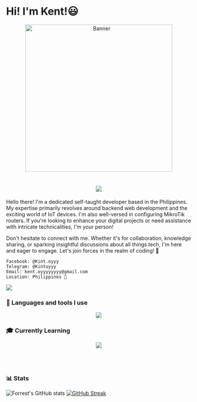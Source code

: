 #  Hi! I'm Kent!😃

<div align="center">
  <img src="https://media.giphy.com/media/aNqEFrYVnsS52/giphy.gif" alt="Banner" width="400" />
</div>

<h1 align="center">
  <a href="https://git.io/typing-svg">
    <img src="https://readme-typing-svg.herokuapp.com/?font=roboto&duration=4500&center=true&vCenter=true&width=550&lines=Hi!;I'm+Kintoyyy!;I+code+for+fun;Nice+to+meet+you+%3A)&size=30">
  </a>
</h1>

Hello there! I'm a dedicated self-taught developer based in the Philippines. My expertise primarily revolves around backend web development and the exciting world of IoT devices. I'm also well-versed in configuring MikroTik routers. If you're looking to enhance your digital projects or need assistance with intricate technicalities, I'm your person!

Don't hesitate to connect with me. Whether it's for collaboration, knowledge sharing, or sparking insightful discussions about all things tech, I'm here and eager to engage. Let's join forces in the realm of coding! 🚀


    Facebook: @Kint.oyyy
    Telegram: @Kintoyyy
    Email: kent.oyyyyyyyy@gmail.com
    Location: Philippines 🌴


<img src="https://img.shields.io/discord/707149842438422589?color=%20%239090f4&label=Discord&style=for-the-badge"/>

### 🧰 Languages and tools I use

<p align="center">
  <a href="https://skillicons.dev">
    <img src="https://skillicons.dev/icons?i=arduino,git,docker,bootstrap,tailwind,html,css,javascript,jquery,php,mysql,sqlite,github,vscode,postman,linux,vercel,replit,discord" />
  </a>
</p>

### 🎓 Currently Learning

<p align="center">
  <a href="https://skillicons.dev">
    <img src="https://skillicons.dev/icons?i=laravel,nodejs,react,vue,cpp,c," />
  </a>
</p>

<br />

#
### 📊 Stats

![Forrest's GitHub stats](https://github-readme-stats.vercel.app/api?username=Kintoyyy&show_icons=true&theme=dark&hide_border=true)
[![GitHub Streak](https://streak-stats.demolab.com?user=Kintoyyy&theme=dark&hide_border=true)](https://git.io/streak-stats)
